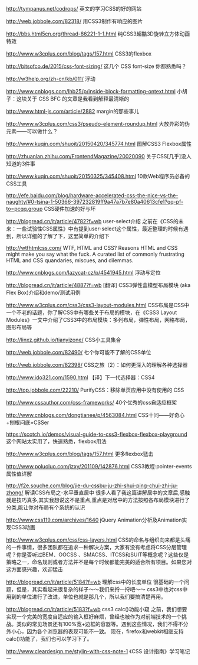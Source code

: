 http://tympanus.net/codrops/
英文的学习CSS的好的网站

http://web.jobbole.com/82318/
用CSS3制作有响应的图片

http://bbs.html5cn.org/thread-86221-1-1.html
纯CSS3超酷3D旋转立方体动画特效

http://www.w3cplus.com/blog/tags/157.html
CSS3的flexbox

http://bitsofco.de/2015/css-font-sizing/
这几个 CSS font-size 你都熟悉吗？

http://w3help.org/zh-cn/kb/011/
浮动

http://www.cnblogs.com/lhb25/p/inside-block-formatting-ontext.html
小胡子：这块关于 CSS BFC 的文章是我看到解释最清晰的

http://www.html-js.com/article/2882
margin的那些事儿

http://www.w3cplus.com/css3/pseudo-element-roundup.html
大放异彩的伪元素——可以做什么？

http://www.kuqin.com/shuoit/20150420/345774.html
图解CSS3 Flexbox属性

http://zhuanlan.zhihu.com/FrontendMagazine/20020090
关于CSS[几乎]没人知道的3件事

http://www.kuqin.com/shuoit/20150325/345408.html
10款Web程序员必备的CSS工具

http://efe.baidu.com/blog/hardware-accelerated-css-the-nice-vs-the-naughty/#0-tsina-1-50366-397232819ff9a47a7b7e80a40613cfe1?qq-pf-to=pcqq.group
CSS硬件加速的好与坏

http://blogread.cn/it/article/4782?f=wb
user-select介绍 之前在《CSS的未来：一些试验性CSS属性》中有提到user-select这个属性，最近整理的时候有遇到，所以详细的了解了下，这里简单的介绍下

http://wtfhtmlcss.com/
WTF, HTML and CSS?
Reasons HTML and CSS might make you say what the fuck. A curated list of commonly frustrating HTML and CSS quandaries, miscues, and dilemmas.

http://www.cnblogs.com/lazycat-cz/p/4541945.html
浮动与定位

http://blogread.cn/it/article/4887?f=wb
[翻译] CSS3弹性盒模型布局模块 (aka Flex Box)介绍和demo/测试用例

http://www.w3cplus.com/css3/css3-layout-modules.html
CSS布局是CSS中一个不老的话题，你了解CSS中有哪些关于布局的模块，在《CSS3 Layout Modules》一文中介绍了CSS3中的布局模块：多列布局，弹性布局，网格布局，图形布局等

http://linxz.github.io/tianyizone/
CSS小工具集合

http://web.jobbole.com/82490/
七个你可能不了解的CSS单位

http://web.jobbole.com/82398/
CSS之旅（2）：如何更深入的理解各种选择器

http://www.ido321.com/1590.html
【译】下一代选择器：CSS4

http://top.jobbole.com/22210/
PurifyCSS：移除单页应用中没有使用的 CSS

http://www.cssauthor.com/css-frameworks/
40个优秀的css自适应框架

http://www.cnblogs.com/dongtianee/p/4563084.html
CSS十问——好奇心+刨根问底=CSSer

https://scotch.io/demos/visual-guide-to-css3-flexbox-flexbox-playground
这个网站太实用了，快速熟悉，flexbox用法

http://www.w3cplus.com/blog/tags/157.html
更多flexbox猛击

http://www.poluoluo.com/jzxy/201109/142876.html
CSS3教程:pointer-events属性值详解

http://f2e.souche.com/blog/jie-du-cssbu-ju-zhi-shui-ping-chui-zhi-ju-zhong/
解读CSS布局之-水平垂直居中
很多人看了我这篇讲解居中的文章后,感触就是技巧真多,其实我想说这不是重点,重点是对居中的方法按照各布局模块进行了分类,能让你对布局有个系统的认识

http://www.css119.com/archives/1640
jQuery Animation分析及Animation实现CSS3动画

http://www.w3cplus.com/css/css-layers.html
CSS的命名与组织向来都是头痛的一件事情，很多团队都在追求一种解决方案，大家有没有考虑将CSS分层管理呢？你是否听过BEM、OOCSS 、SMACSS、ITCSS和SUIT等概念呢？这些仅是策略之一，命名规则或者方法并不是每个时候都能完美的适合所有项目。如果您对这方面感兴趣，欢迎猛击

http://blogread.cn/it/article/5184?f=wb
理解css中的长度单位
很基础的一个问题，但是，其实看起来很复杂的样子～～我们来捋一捋吧～～
css3中也对css中用到的单位进行了改进，单位也就是那几个，所以我们要搞清楚再用。

http://blogread.cn/it/article/5183?f=wb
css3 calc()功能小窥
之前，我们想要实现一个完美的宽度自适应的输入框好麻烦，曾经也被作为对前端技术的一个挑战。类似的常见场景还有100%宽+边框的容器等。遇到这些情况，我们不得不分外小心，因为各个浏览器的表现可能不一致。
现在，firefox和webkit相继支持calc()功能了，我们也可以学习下了。

http://www.cleardesign.me/stylin-with-css-note-1
《CSS 设计指南》学习笔记 一
